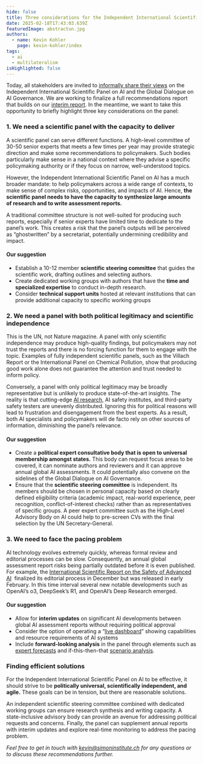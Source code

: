 ```yaml
---
hide: false
title: Three considerations for the Independent International Scientific Panel on AI
date: 2025-02-18T17:43:03.639Z
featuredImage: abstractun.jpg
authors:
  - name: Kevin Kohler
    page: kevin-kohler/index
tags:
  - ai
  - multilateralism
isHighlighted: false
---
```

Today, all stakeholders are invited to [informally share their views](https://www.un.org/global-digital-compact/en/ai) on the Independent International Scientific Panel on AI and the Global Dialogue on AI Governance. We are working to finalize a full recommendations report that builds on our [interim report](https://www.simoninstitute.ch/blog/post/blueprints-design-options-for-the-independent-international-scientific-panel-on-ai-and-the-global-dialogue-on-ai-governance/). In the meantime, we want to take this opportunity to briefly highlight three key considerations on the panel:

### 1. We need a scientific panel with the capacity to deliver

A scientific panel can serve different functions. A high-level committee of 30-50 senior experts that meets a few times per year may provide strategic direction and make some recommendations to policymakers. Such bodies particularly make sense in a national context where they advise a specific policymaking authority or if they focus on narrow, well-understood topics.

However, the Independent International Scientific Panel on AI has a much broader mandate: to help policymakers across a wide range of contexts, to make sense of complex risks, opportunities, and impacts of AI. Hence, **the scientific panel needs to have the capacity to synthesize large amounts of research and to write assessment reports.**

A traditional committee structure is not well-suited for producing such reports, especially if senior experts have limited time to dedicate to the panel’s work. This creates a risk that the panel’s outputs will be perceived as “ghostwritten” by a secretariat, potentially undermining credibility and impact.

#### **Our suggestion**

* Establish a 10-12 member **scientific steering committee** that guides the scientific work, drafting outlines and selecting authors. 
* Create dedicated working groups with authors that have the **time and specialized expertise** to conduct in-depth research.
* Consider **technical support units** hosted at relevant institutions that can provide additional capacity to specific working groups

### 2. We need a panel with both political legitimacy and scientific independence

This is the UN, not Nature magazine. A panel with only scientific independence may produce high-quality findings, but policymakers may not trust the reports and there is no forcing function for them to engage with the topic. Examples of fully independent scientific panels, such as the Villach Report or the International Panel on Chemical Pollution, show that producing good work alone does not guarantee the attention and trust needed to inform policy.

Conversely, a panel with only political legitimacy may be broadly representative but is unlikely to produce state-of-the-art insights. The reality is that cutting-edge [AI research](https://macropolo.org/interactive/digital-projects/the-global-ai-talent-tracker/), AI safety institutes, and third-party safety testers are unevenly distributed. Ignoring this for political reasons will lead to frustration and disengagement from the best experts. As a result, both AI specialists and policymakers will de facto rely on other sources of information, diminishing the panel’s relevance.

#### **Our suggestion**

* Create a **political expert consultative body that is open to universal membership amongst states.** This body can request focus areas to be covered, it can nominate authors and reviewers and it can approve annual global AI assessments. It could potentially also convene on the sidelines of the Global Dialogue on AI Governance.
* Ensure that the **scientific steering committee** is independent. Its members should be chosen in personal capacity based on clearly defined eligibility criteria (academic impact, real-world experience, peer recognition, conflict-of-interest checks) rather than as representatives of specific groups. A peer expert committee such as the High-Level Advisory Body on AI could help to pre-screen CVs with the final selection by the UN Secretary-General.

### 3. We need to face the pacing problem

AI technology evolves extremely quickly, whereas formal review and editorial processes can be slow. Consequently, an annual global assessment report risks being partially outdated before it is even published. For example, the [International Scientific Report on the Safety of Advanced AI](https://assets.publishing.service.gov.uk/media/679a0c48a77d250007d313ee/International_AI_Safety_Report_2025_accessible_f.pdf)  finalized its editorial process in December but was released in early February. In this time interval several new notable developments such as OpenAI’s o3, DeepSeek’s R1, and OpenAI’s Deep Research emerged.

#### **Our suggestion**

* Allow for **interim updates** on significant AI developments between global AI assessment reports without requiring political approval
* Consider the option of operating a “[live dashboard](https://epoch.ai/trends)” showing capabilities and resource requirements of AI systems
* Include **forward-looking analysis** in the panel through elements such as [expert forecasts](https://www.metaculus.com/notebooks/31830/) and if-this-then-that [scenario analysis](https://www.oecd.org/en/publications/assessing-potential-future-artificial-intelligence-risks-benefits-and-policy-imperatives_3f4e3dfb-en.html).

### Finding efficient solutions

For the Independent International Scientific Panel on AI to be effective, it should strive to be **politically universal, scientifically independent, and agile.** These goals can be in tension, but there are reasonable solutions. 

An independent scientific steering committee combined with dedicated working groups can ensure research synthesis and writing capacity. A state-inclusive advisory body can provide an avenue for addressing political requests and concerns. Finally, the panel can supplement annual reports with interim updates and explore real-time monitoring to address the pacing problem.

*Feel free to get in touch with [kevin@simoninstitute.ch](mailto:kevin@simoninstitute.ch) for any questions or to discuss these recommendations further.*